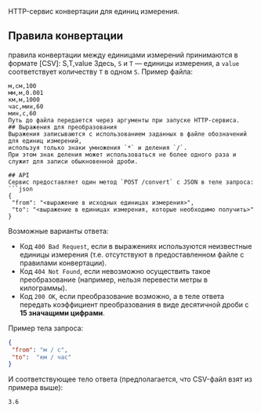 HTTP-сервис конвертации для единиц измерения.

## Правила конвертации
правила конвертации между единицами измерений
принимаются в формате [CSV]: S,T,value 
Здесь, `S` и `T` — единицы измерения, а `value` соответствует количеству `T` в одном `S`.
Пример файла:
```csv
м,см,100
мм,м,0.001
км,м,1000
час,мин,60
мин,с,60
Путь до файла передается через аргументы при запуске HTTP-сервиса.
## Выражения для преобразования
Выражения записываются с использованием заданных в файле обозначений для единиц измерений,
используя только знаки умножения `*` и деления `/`.
При этом знак деления может использоваться не более одного раза и служит для записи обыкновенной дроби.

## API
Сервис предоставляет один метод `POST /convert` с JSON в теле запроса: 
```json
{
 "from": "<выражение в исходных единицах измерения>",
 "to": "<выражение в единицах измерения, которые необходимо получить>"
}
```

Возможные варианты ответа:
- Код `400 Bad Request`, если в выражениях используются неизвестные единицы измерения
(т.е. отсутствуют в предоставленном файле с правилами конвертации).
- Код `404 Not Found`, если невозможно осуществить такое преобразование
(например, нельзя перевести метры в килограммы).
- Код `200 OK`, если преобразование возможно,
а в теле ответа передать коэффициент преобразования в виде десятичной дроби с **15 значащими цифрами**.

Пример тела запроса:
```json
{
 "from": "м / с",
 "to":  "км / час"
}
```
И соответствующее тело ответа (предполагается, что CSV-файл взят из примера выше):
```text
3.6
```
